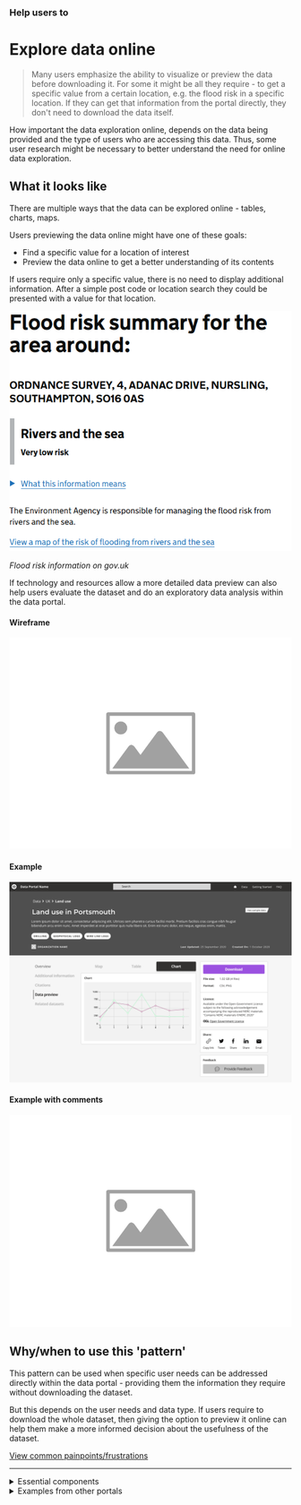 ### Help users to
# Explore data online

> Many users emphasize the ability to visualize or preview the data before downloading it. For some it might be all they require - to get a specific value from a certain location, e.g. the flood risk in a specific location. If they can get that information from the portal directly, they don't need to download the data itself.

How important the data exploration online, depends on the data being provided and the type of users who are accessing this data. Thus, some user research might be necessary to better understand the need for online data exploration.

## What it looks like

There are multiple ways that the data can be explored online - tables, charts, maps.

Users previewing the data online might have one of these goals:
* Find a specific value for a location of interest
* Preview the data online to get a better understanding of its contents

If users require only a specific value, there is no need to display additional information. After a simple post code or location search they could be presented with a value for that location.

<div class="image-container">

![Google results](../../_media/stage-4-explore/preview-example-1.png)

*Flood risk information on gov.uk*

</div>

If technology and resources allow a more detailed data preview can also help users evaluate the dataset and do an exploratory data analysis within the data portal.

<!-- tabs:start -->

#### **Wireframe**

![Explore - Home](../../_media/placeholder-image.png)

#### **Example**

![Explore - Home](../../_media/stage-4-explore/preview-wireframe.png)

#### **Example with comments**

![Explore - Home](../../_media/placeholder-image.png)

<!-- tabs:end -->

## Why/when to use this 'pattern'

This pattern can be used when specific user needs can be addressed directly within the data portal - providing them the information they require without downloading the dataset.

But this depends on the user needs and data type. If users require to download the whole dataset, then giving the option to preview it online can help them make a more informed decision about the usefulness of the dataset.

<p class="link1"><a href="#/main-content/introduction?id=_4-explore-data-records" >View common painpoints/frustrations</a></p>

---

<!-- Additional information can be presented in dropdown menus -->

<details>
<summary>Essential components</summary>
<br>
[Brief description and a list of the most relevant components/information for this task]

Below is a checklist of components/information that are relevant for this task.

These components can be arranged in many ways, but the ones with highest relevance should be the most visible/accessible.

?> 1 - high relevance, 2 - medium relevance, 3 - low relevance

<!-- Table of component start -->

| Component         | Description                                                            | Relevance |
|-------------------|------------------------------------------------------------------------|:---------:|
| Location          | Coordinates or the postcode of the location                            |     2     |
| Value of interest | Value of interest for that specific location                           |     2     |
| Table preview     | Online preview of CSV data                                             |     3     |
| Graph preview     | Bar charts visualizing the data                                        |     3     |
| Map preview       | Map with markers showing the values at specific locations or a heatmap |     3     |

</details>

<details>
<summary>Examples from other portals</summary>
<br>

<!-- Images start -->
<div class="image-container">

![Google results](../../_media/stage-4-explore/preview-example-2.png)

*Kaggle data preview*

</div>
<!-- Images end -->

</details>